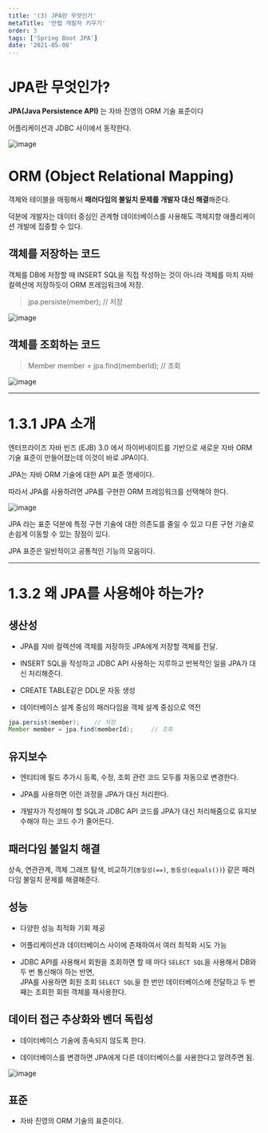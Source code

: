 ```yaml
---
title: '(3) JPA란 무엇인가'
metaTitle: '만렙 개발자 키우기'
order: 3
tags: ['Spring Boot JPA']
date: '2021-05-08'
---
```


# JPA란 무엇인가?

**JPA(Java Persistence API)** 는 자바 진영의 ORM 기술 표준이다

어플리케이션과 JDBC 사이에서 동작한다.

![image](https://user-images.githubusercontent.com/51476083/117558808-57012d80-b0bb-11eb-8a40-74b5f43f6e08.png)

# ORM (Object Relational Mapping)

객체와 테이블을 매핑해서 **패러다임의 불일치 문제를 개발자 대신 해결**해준다.

덕분에 개발자는 데이터 중심인 관계형 데이터베이스를 사용해도 객체지향 애플리케이션 개발에 집중할 수 있다.

## 객체를 저장하는 코드

객체를 DB에 저장할 때 INSERT SQL을 직접 작성하는 것이 아니라 객체를 마치 자바 컬렉션에 저장하듯이 ORM 프레임워크에 저장.

> jpa.persiste(member); // 저장

![image](https://user-images.githubusercontent.com/51476083/117558878-b7906a80-b0bb-11eb-956d-9f217f2cbad7.png)

## 객체를 조회하는 코드

> Member member = jpa.find(memberId); // 조회

![image](https://user-images.githubusercontent.com/51476083/117559129-b3654c80-b0bd-11eb-8b40-174e9c7e50c8.png)

<hr/>

# 1.3.1 JPA 소개

엔터프라이즈 자바 빈즈 (EJB) 3.0 에서 하이버네이트를 기반으로 새로운 자바 ORM 기술 표준이 만들어졌는데 이것이 바로 JPA이다.

JPA는 자바 ORM 기술에 대한 API 표준 명세이다.

따라서 JPA를 사용하려면 JPA를 구현한 ORM 프레임워크를 선택해야 한다.

![image](https://user-images.githubusercontent.com/51476083/117559165-1bb42e00-b0be-11eb-9337-9aff2fc11fb7.png)

JPA 라는 표준 덕분에 특정 구현 기술에 대한 의존도를 줄일 수 있고 다른 구현 기술로 손쉽게 이동할 수 있는 장점이 있다.

JPA 표준은 일반적이고 공통적인 기능의 모음이다.

<hr/>

# 1.3.2 왜 JPA를 사용해야 하는가?

## 생산성

- JPA를 자바 컬렉션에 객체를 저장하듯 JPA에게 저장할 객체를 전달.

* INSERT SQL을 작성하고 JDBC API 사용하는 지루하고 반복적인 일을 JPA가 대신 처리해준다.

- CREATE TABLE같은 DDL문 자동 생성

* 데이터베이스 설계 중심의 패러다임을 객체 설계 중심으로 역전

```java
jpa.persist(member);    // 저장
Member member = jpa.find(memberId);     // 조회
```

## 유지보수

- 엔티티에 필드 추가시 등록, 수정, 조회 관련 코드 모두를 자동으로 변경한다.

* JPA를 사용하면 이런 과정을 JPA가 대신 처리한다.

- 개발자가 작성해야 할 SQL과 JDBC API 코드를 JPA가 대신 처리해줌으로 유지보수해야 하는 코드 수가 줄어든다.

## 패러다임 불일치 해결

상속, 연관관계, 객체 그래프 탐색, 비교하기(`동일성(==)`, `동등성(equals())`) 같은 패러다임 불일치 문제를 해결해준다.

## 성능

- 다양한 성능 최적화 기회 제공

* 어플리케이션과 데이터베이스 사이에 존재하여서 여러 최적화 시도 가능

- JDBC API를 사용해서 회원을 조회하면 할 때 마다 `SELECT SQL`을 사용해서 DB와 두 번 통신해야 하는 반면, <br/> JPA를 사용하면 회원 조회 `SELECT SQL`을 한 번만 데이터베이스에 전달하고 두 번째는 조회한 회원 객체를 재사용한다.

## 데이터 접근 추상화와 벤더 독립성

- 데이터베이스 기술에 종속되지 않도록 한다.

* 데이터베이스를 변경하면 JPA에게 다른 데이터베이스를 사용한다고 알려주면 됨.

![image](https://user-images.githubusercontent.com/51476083/117559318-389d3100-b0bf-11eb-8551-84f0b40d6687.png)

## 표준

- 자바 진영의 ORM 기술의 표준이다.
